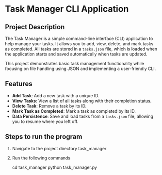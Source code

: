 # Task Manager CLI Application

## Project Description

The Task Manager is a simple command-line interface (CLI) application to help manage your tasks. It allows you to add, view, delete, and mark tasks as completed. All tasks are stored in a `tasks.json` file, which is loaded when the application starts and saved automatically when tasks are updated.

This project demonstrates basic task management functionality while focusing on file handling using JSON and implementing a user-friendly CLI.

## Features

- **Add Task**: Add a new task with a unique ID.
- **View Tasks**: View a list of all tasks along with their completion status.
- **Delete Task**: Remove a task by its ID.
- **Mark Task as Completed**: Mark a task as completed by its ID.
- **Data Persistence**: Save and load tasks from a `tasks.json` file, allowing you to resume where you left off.

## Steps to run the program

1. Navigate to the project directory task_manager
2. Run the following commands

   cd task_manager
   python task_manager.py
